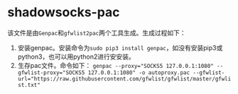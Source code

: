 # shadowsocks-pac
该文件是由`Genpac`和`gfwlist2pac`两个工具生成。生成过程如下：
  1. 安装genpac。安装命令为`sudo pip3 install genpac`，如没有安装pip3或python3，也可以用python2进行安安装。
  2. 生存pac文件。命令如下：
    ```
    genpac --proxy="SOCKS5 127.0.0.1:1080" --gfwlist-proxy="SOCKS5 127.0.0.1:1080" -o autoproxy.pac --gfwlist-url="https://raw.githubusercontent.com/gfwlist/gfwlist/master/gfwlist.txt"
    ```
